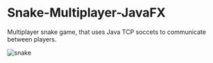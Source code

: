 # Snake-Multiplayer-JavaFX
Multiplayer snake game, that uses Java TCP soccets to communicate between players.

![snake](https://user-images.githubusercontent.com/67783947/141647304-4d12fd27-0e5a-4531-bdad-e9208ba7b8cb.png)
